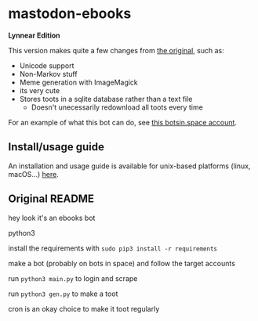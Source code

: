 # mastodon-ebooks
**Lynnear Edition**

This version makes quite a few changes from [the original](https://github.com/Jess3Jane/mastodon-ebooks), such as:
- Unicode support
- Non-Markov stuff
- Meme generation with ImageMagick
- its very cute
- Stores toots in a sqlite database rather than a text file
  - Doesn't unecessarily redownload all toots every time

For an example of what this bot can do, see [this botsin.space account](https://botsin.space/@lynnesbian_ebooks).

## Install/usage guide
An installation and usage guide is available for unix-based platforms (linux, macOS...) [here](https://cloud.lynnesbian.space/s/Qxxm2sYdMZaqWat).

## Original README
hey look it's an ebooks bot

python3

install the requirements with `sudo pip3 install -r requirements`

make a bot (probably on bots in space) and follow the target accounts

run `python3 main.py` to login and scrape

run `python3 gen.py` to make a toot

cron is an okay choice to make it toot regularly
